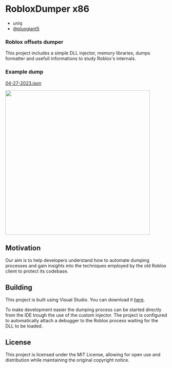 # RobloxDumper x86
 
* uniq
* [@plusgiant5](https://github.com/plusgiant5)

### Roblox offsets dumper
This project includes a simple DLL injector, memory libraries, dumps formatter and usefull informations to study Roblox's internals.

### Example dump
[04-27-2023.json](Examples/04-27-2023.json)

<img src="https://github.com/uniquadev/RobloxDumper/blob/main/Examples/19-04-23.png?raw=true" width="450" height="450" />

## Motivation
Our aim is to help developers understand how to automate dumping processes and gain insights into the techniques employed by the old Roblox client to protect its codebase.

## Building
This project is built using Visual Studio. You can download it [here](https://visualstudio.microsoft.com/downloads/).

To make development easier the dumping process can be started directly from the IDE trough the use of the custom injector.
The project is configured to automatically attach a debugger to the Roblox process waiting for the DLL to be loaded.

## License
This project is licensed under the MIT License, allowing for open use and distribution while maintaining the original copyright notice.
